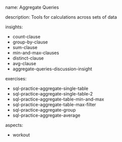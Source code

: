 name: Aggregate Queries

description: Tools for calculations across sets of data

insights:
  - count-clause
  - group-by-clause
  - sum-clause
  - min-and-max-clauses
  - distinct-clause
  - avg-clause
  - aggregate-queries-discussion-insight

exercises:
  - sql-practice-aggregate-single-table
  - sql-practice-aggregate-single-table-2
  - sql-practice-aggregate-table-min-and-max
  - sql-practice-aggregate-table-max-filter
  - sql-practice-aggregate-group
  - sql-practice-aggregate-average

aspects:
  - workout
